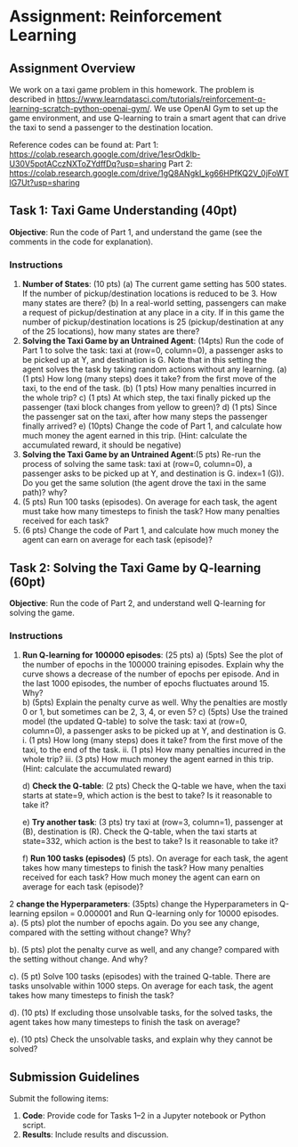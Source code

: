 # Assignment: Reinforcement Learning 

## Assignment Overview

We work on a taxi game problem in this homework. The problem is described in https://www.learndatasci.com/tutorials/reinforcement-q-learning-scratch-python-openai-gym/. 
We use OpenAI Gym to set up the game environment, and use Q-learning to train a smart agent that can drive the taxi to send a passenger to the destination location. 

Reference codes can be found at: 
Part 1: https://colab.research.google.com/drive/1esrOdkIb-U30V5potACczNXToZYdffDq?usp=sharing
Part 2: https://colab.research.google.com/drive/1gQ8ANgkI_kg66HPfKQ2V_0jFoWTlG7Ut?usp=sharing 


## Task 1: Taxi Game Understanding (40pt)

**Objective**: Run the code of Part 1, and understand the game (see the comments in the code for explanation).

### Instructions

1. **Number of States**: (10 pts) 
   (a) The current game setting has 500 states. If the number of pickup/destination locations is reduced to be 3. How many states are there?
   (b) In a real-world setting, passengers can make a request of pickup/destination at any place in a city. If in this game the number of pickup/destination locations is 25 (pickup/destination at any of the 25 locations), how many states are there?
2. **Solving the Taxi Game by an Untrained Agent**: (14pts) Run the code of Part 1 to solve the task:  taxi at (row=0, column=0), a passenger asks to be picked up at Y, and destination is G. Note that in this setting the agent solves the task by taking random actions without any learning. 
   (a) (1 pts) How long (many steps) does it take? from the first move of the taxi, to the end of the task.
   (b) (1 pts) How many penalties incurred in the whole trip?
   c) (1 pts) At which step, the taxi finally picked up the passenger (taxi block changes from yellow to green)?
   d) (1 pts) Since the passenger sat on the taxi, after how many steps the passenger finally arrived?
   e) (10pts) Change the code of Part 1, and calculate how much money the agent earned in this trip. (Hint: calculate the accumulated reward, it should be negative) 
3.	**Solving the Taxi Game by an Untrained Agent**:(5 pts)  Re-run the process of solving the same task:  taxi at (row=0, column=0), a passenger asks to be picked up at Y, and destination is G.  index=1 (G)).  Do you get the same solution (the agent drove the taxi in the same path)? why?
4. (5 pts)  Run 100 tasks (episodes).  On average for each task, the agent must take how many timesteps to finish the task? How many penalties received for each task? 
5.  (6 pts)  Change the code of Part 1, and calculate how much money the agent can earn  on average for each task (episode)?    
   

## Task 2: Solving the Taxi Game by Q-learning (60pt)

**Objective**: Run the code of Part 2, and understand well Q-learning for solving the game.

### Instructions

1. **Run Q-learning for 100000 episodes**: (25 pts) 
   a)	(5pts) See the plot of the number of epochs in the 100000 training episodes. Explain why the curve shows a decrease of the number of epochs per episode. And in the last 1000 episodes, the number of epochs fluctuates around 15. Why?  
   b) (5pts) Explain the penalty curve as well. Why the penalties are mostly 0 or 1, but sometimes can be 2, 3, 4, or even 5?
   c)	(5pts) Use the trained model (the updated Q-table) to solve the task:  taxi at (row=0, column=0), a passenger asks to be picked up at Y, and destination is G. 
      i.	(1 pts) How long (many steps) does it take? from the first move of the taxi, to the end of the task.
      ii.	(1 pts) How many penalties incurred in the whole trip?
      iii.	(3 pts) How much money the agent earned in this trip. (Hint: calculate the accumulated reward) 

   d) **Check the Q-table**: (2 pts) Check the Q-table we have, when the taxi starts at state=9, which action is the best to take? Is it reasonable to take it? 


   e)	**Try another task**: (3 pts) try taxi at (row=3, column=1), passenger at (B), destination is (R).   Check the Q-table, when the taxi starts at state=332, which action is the best to take? Is it reasonable to take it?
   
   f)	**Run 100 tasks (episodes)** (5 pts).  On average for each task, the agent takes how many timesteps to finish the task? How many penalties received for each task?  How much money the agent can earn on average for each task (episode)? 


2	**change the Hyperparameters**: (35pts) change the Hyperparameters in Q-learning epsilon = 0.000001 and Run Q-learning only for 10000 episodes. 
   a).	(5 pts) plot the number of epochs again. Do you see any change, compared with the setting without change? Why?

   b).	(5 pts) plot the penalty curve as well, and any change? compared with the setting without change. And why?  

   c).	(5 pt) Solve 100 tasks (episodes) with the trained Q-table.  There are tasks unsolvable within 1000 steps.  On average for each task, the agent takes how many timesteps to finish the task?   

   d).	(10 pts) If excluding those unsolvable tasks,  for the solved tasks, the agent takes how many timesteps to finish the task on average?

   e).	(10 pts) Check the unsolvable tasks, and explain why they cannot be solved?
 
## Submission Guidelines

Submit the following items:

1. **Code**: Provide code for Tasks 1–2 in a Jupyter notebook or Python script.
2. **Results**: Include results and discussion. 